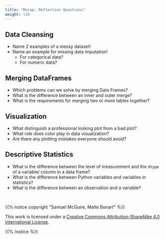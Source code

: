 ```yaml
---
title: "Recap: Reflection Questions"
weight: 110
---
```


## Data Cleansing

-  Name 2 examples of a messy dataset!
-  Name an example for missing data imputation!
    - For categorical data?  
    - For numeric data? 


## Merging DataFrames

- Which problems can we solve by merging Data Frames?
- What is the difference between an inner and outer merge?
- What is the requirements for merging two or more tables together?


## Visualization

- What distinguish a professional looking plot from a bad plot?
- What role does color play in data visualization?
- Are there any plotting *mistakes* everyone should avoid?

## Descriptive Statistics

- What is the difference between the level of measurement and the `dtype` of a variable/ column in a data frame?
- What is the difference between Python variables and variables in statistics?
- What is the difference between an observation and a variable?

<br>

{{% notice copyright "Samuel McGuire, Malte Bonart" %}}

This work is licensed under a [Creative Commons Attribution-ShareAlike 4.0 International License](https://creativecommons.org/licenses/by-sa/4.0/).

{{% /notice %}}

